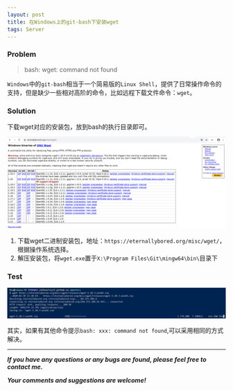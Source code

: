 ```yaml
---
layout: post
title: 在Windows上的git-bash下安装wget
tags: Server
---
```


### Problem

> bash: wget: command not found

`Windows`中的`git-bash`相当于一个简易版的`Linux Shell`，提供了日常操作命令的支持，但是缺少一些相对高阶的命令，比如远程下载文件命令：`wget`。

### Solution
下载wget对应的安装包，放到bash的执行目录即可。

![2020-02-20-Wget-Url.png](https://github.com/heartsuit/heartsuit.github.io/raw/master/pictures/2020-02-20-Wget-Url.png)

1. 下载wget二进制安装包，地址：`https://eternallybored.org/misc/wget/`，根据操作系统选择。
2. 解压安装包，将`wget.exe`置于`X:\Program Files\Git\mingw64\bin\`目录下

### Test

![2020-02-20-Wget-Test.jpg](https://github.com/heartsuit/heartsuit.github.io/raw/master/pictures/2020-02-20-Wget-Test.jpg)

其实，如果有其他命令提示`bash: xxx: command not found`,可以采用相同的方式解决。

---

**_If you have any questions or any bugs are found, please feel free to contact me._**

**_Your comments and suggestions are welcome!_**

